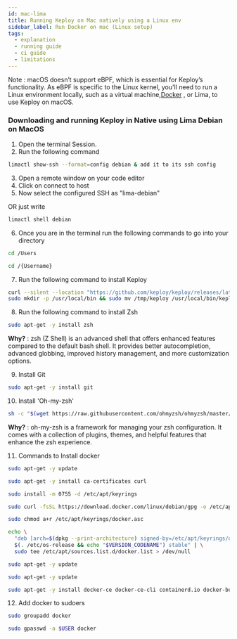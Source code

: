```yaml
---
id: mac-lima
title: Running Keploy on Mac natively using a Linux env
sidebar_label: Run Docker on mac (Linux setup)
tags:
  - explanation
  - running guide
  - ci guide
  - limitations
---
```

Note : macOS doesn’t support eBPF, which is essential for Keploy’s functionality. As eBPF is specific to the Linux kernel, you'll need to run a Linux environment locally, such as a virtual machine,[Docker](../concepts/installation.md#downloading-and-running-keploy-in-docker)
, or Lima, to use Keploy on macOS.

### Downloading and running Keploy in Native using Lima Debian on MacOS

1. Open the terminal Session.
2. Run the following command 

```bash
limactl show-ssh --format=config debian & add it to its ssh config
```
3. Open a remote window on your code editor
4. Click on connect to host 
5. Now select the configured SSH as "lima-debian"

OR just write 

```bash
limactl shell debian
```

6. Once you are in the terminal run the following commands to go into your directory

```bash
cd /Users 
```

```bash
cd /{Username} 
```
7. Run the following command to install Keploy

```bash
curl --silent --location "https://github.com/keploy/keploy/releases/latest/download/keploy_linux_arm64.tar.gz" | tar xz --overwrite -C /tmp
sudo mkdir -p /usr/local/bin && sudo mv /tmp/keploy /usr/local/bin/keploy
```
8. Run the following command to install Zsh

```bash
sudo apt-get -y install zsh
```
**Why?** :  zsh (Z Shell) is an advanced shell that offers enhanced features compared to the default bash shell. It provides better autocompletion, advanced globbing, improved history management, and more customization options.

9. Install Git 

```bash
sudo apt-get -y install git
```

10. Install 'Oh-my-zsh'

```bash
sh -c "$(wget https://raw.githubusercontent.com/ohmyzsh/ohmyzsh/master/tools/install.sh -O -)"
```
**Why?** :  oh-my-zsh is a framework for managing your zsh configuration. It comes with a collection of plugins, themes, and helpful features that enhance the zsh experience.

11. Commands to Install docker

```bash
sudo apt-get -y update
```
```bash
sudo apt-get -y install ca-certificates curl
```
```bash
sudo install -m 0755 -d /etc/apt/keyrings
```
```bash
sudo curl -fsSL https://download.docker.com/linux/debian/gpg -o /etc/apt/keyrings/docker.asc
```
```bash
sudo chmod a+r /etc/apt/keyrings/docker.asc
```
```bash
echo \
  "deb [arch=$(dpkg --print-architecture) signed-by=/etc/apt/keyrings/docker.asc] https://download.docker.com/linux/debian \
  $(. /etc/os-release && echo "$VERSION_CODENAME") stable" | \
  sudo tee /etc/apt/sources.list.d/docker.list > /dev/null
```
```bash
sudo apt-get -y update
```
```bash
sudo apt-get -y update
```
```bash
sudo apt-get -y install docker-ce docker-ce-cli containerd.io docker-buildx-plugin docker-compose-plugin
```

12. Add docker to sudoers
```bash
sudo groupadd docker
```
```bash
sudo gpasswd -a $USER docker
```